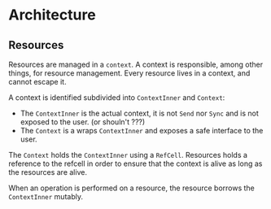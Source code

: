 # Architecture

## Resources

Resources are managed in a `context`. A context is responsible, among other things, for resource management.
Every resource lives in a context, and cannot escape it.

A context is identified subdivided into `ContextInner` and `Context`:
 - The `ContextInner` is the actual context, it is not `Send` nor `Sync` and is not exposed to the user. (or shouln't ???)
 - The `Context` is a wraps `ContextInner` and exposes a safe interface to the user.

The `Context` holds the `ContextInner` using a `RefCell`. Resources holds a reference to the refcell in order to ensure that the context is alive as long as the resources are alive.

When an operation is performed on a resource, the resource borrows the `ContextInner` mutably.
